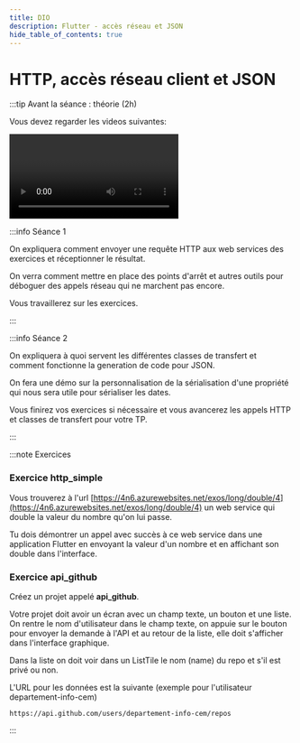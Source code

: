 ```yaml
---
title: DIO
description: Flutter - accès réseau et JSON
hide_table_of_contents: true
---
```


# HTTP, accès réseau client et JSON

<Row>

<Column>

:::tip Avant la séance : théorie (2h)

Vous devez regarder les videos suivantes:

<Video url="https://youtu.be/ZPbeMhcKITE" />

**[code accès simple](https://github.com/departement-info-cem/5N6-mobile-2-Nouveau/tree/main/code/http/01-acces_simple)**

<Video url="https://youtu.be/23q3vKf7lpA" />

**[objet JSON et liste](https://github.com/departement-info-cem/5N6-mobile-2-Nouveau/tree/main/code/http/02-json_list)**

<Video url="https://youtu.be/cukpZ2ORbsI" />

**[Envoi POST et gestion des erreurs](https://github.com/departement-info-cem/5N6-mobile-2-Nouveau/tree/main/code/http/03-post_json_error)**

<Video url="https://youtu.be/DRhf5rFLvgI" />

**[Gestion des cookies](https://github.com/departement-info-cem/5N6-mobile-2-Nouveau/tree/main/code/http/04-cookie_devtools)**

Pour avoir un exemple de sérialisation des dates en JSON vous pouvez regarder les **TODO** dans l'exemple suivant:

**[Gestion des dates](https://github.com/departement-info-cem/5N6-mobile-2-Nouveau/tree/main/code/date_json)**

:::

</Column>

<Column>

:::info Séance 1

On expliquera comment envoyer une requête HTTP aux web services des exercices et réceptionner le résultat.

On verra comment mettre en place des points d'arrêt et autres outils pour déboguer des appels réseau qui ne marchent pas encore.

Vous travaillerez sur les exercices.

:::

:::info Séance 2

On expliquera à quoi servent les différentes classes de transfert et comment fonctionne la generation de code pour JSON.

On fera une démo sur la personnalisation de la sérialisation d'une propriété qui nous sera utile pour sérialiser les dates.

Vous finirez vos exercices si nécessaire et vous avancerez les appels HTTP et classes de transfert pour votre TP.

:::

</Column>

</Row>

:::note Exercices

### Exercice http_simple

Vous trouverez à l'url [https://4n6.azurewebsites.net/exos/long/double/4](https://4n6.azurewebsites.net/exos/long/double/4) un web service qui double la valeur du nombre qu'on lui passe.

Tu dois démontrer un appel avec succès à ce web service dans une application Flutter en envoyant la valeur d'un nombre et en affichant son double dans l'interface.

### Exercice api_github

Créez un projet appelé **api_github**.

Votre projet doit avoir un écran avec un champ texte, un bouton et une liste. On rentre le nom d'utilisateur dans le champ texte, on appuie sur le bouton pour envoyer la demande à l'API et au retour de la liste, elle doit s'afficher dans l'interface graphique.

Dans la liste on doit voir dans un ListTile le nom (name) du repo et s'il est privé ou non.

L'URL pour les données est la suivante (exemple pour l'utilisateur departement-info-cem)

```text
https://api.github.com/users/departement-info-cem/repos
```

:::
